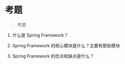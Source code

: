 #   考题

>   考题

1.  什么是 Spring Framework？

2.  Spring Framework 的核心模块是什么？主要有那些模块

3.  Spring Framework 的优点和缺点是什么？
